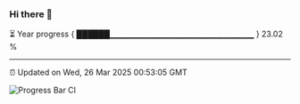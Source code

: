 ### Hi there 👋

⏳ Year progress { ██████▁▁▁▁▁▁▁▁▁▁▁▁▁▁▁▁▁▁▁▁▁▁▁▁ } 23.02 %

---

⏰ Updated on Wed, 26 Mar 2025 00:53:05 GMT

![Progress Bar CI](https://github.com/Shyam-Makwana/GitHub-Actions-Demo/workflows/Progress%20Bar%20CI/badge.svg)
